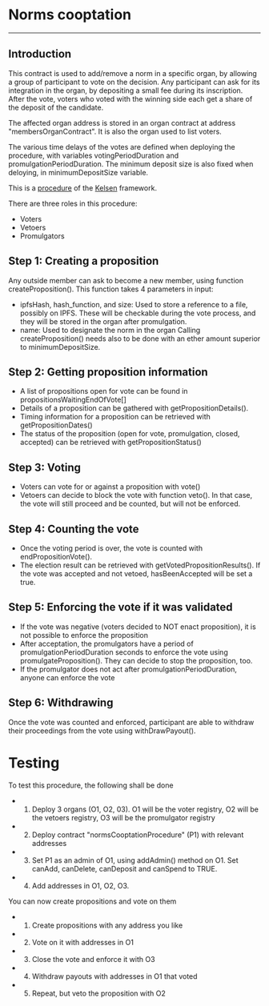 # Norms cooptation
---
## Introduction
This contract is used to add/remove a norm in a specific organ, by allowing a group of participant to vote on the decision. Any participant can ask for its integration in the organ, by depositing a small fee during its inscription. After the vote, voters who voted with the winning side each get a share of the deposit of the candidate.

The affected organ address is stored in an organ contract at address "membersOrganContract". It is also the organ used to list voters.

The various time delays of the votes are defined when deploying the procedure, with variables votingPeriodDuration and promulgationPeriodDuration. The minimum deposit size is also fixed when deloying, in minimumDepositSize variable.

This is a [procedure](02_00_standardProcedure.md) of the [Kelsen](00_Kelsen.md) framework.

There are three roles in this procedure:
* Voters
* Vetoers
* Promulgators

## Step 1: Creating a proposition
Any outside member can ask to become a new member, using function createProposition(). This function takes 4 parameters in input:
* ipfsHash, hash_function, and size: Used to store a reference to a file, possibly on IPFS. These will be checkable during the vote process, and they will be stored in the organ after promulgation. 
* name: Used to designate the norm in the organ
Calling createProposition() needs also to be done with an ether amount superior to minimumDepositSize.

## Step 2: Getting proposition information

* A list of propositions open for vote can be found in propositionsWaitingEndOfVote[]
* Details of a proposition can be gathered with getPropositionDetails(). 
* Timing information for a proposition can be retrieved with getPropositionDates()
* The status of the proposition (open for vote, promulgation, closed, accepted) can be retrieved with getPropositionStatus()

## Step 3: Voting
* Voters can vote for or against a proposition with vote()
* Vetoers can decide to block the vote with function veto(). In that case, the vote will still proceed and be counted, but will not be enforced.

## Step 4: Counting the vote
* Once the voting period is over, the vote is counted with endPropositionVote().
* The election result can be retrieved with getVotedPropositionResults(). If the vote was accepted and not vetoed, hasBeenAccepted will be set a true.


## Step 5: Enforcing the vote if it was validated
* If the vote was negative (voters decided to NOT enact proposition), it is not possible to enforce the proposition
* After acceptation, the promulgators have a period of promulgationPeriodDuration seconds to enforce the vote using promulgateProposition(). They can decide to stop the proposition, too.
* If the promulgator does not act after promulgationPeriodDuration, anyone can enforce the vote

## Step 6: Withdrawing
Once the vote was counted and enforced, participant are able to withdraw their proceedings from the vote using withDrawPayout().

# Testing
To test this procedure, the following shall be done
* 1. Deploy 3 organs (O1, O2, 03). O1 will be the voter registry, O2 will be the vetoers registry, O3 will be the promulgator registry
* 2. Deploy contract "normsCooptationProcedure" (P1) with relevant addresses
* 3. Set P1 as an admin of O1, using addAdmin() method on O1. Set canAdd, canDelete, canDeposit and canSpend to TRUE.
* 4. Add addresses in O1, O2, O3. 

You can now create propositions and vote on them

* 1. Create propositions with any address you like
* 2. Vote on it with addresses in O1
* 3. Close the vote and enforce it with O3
* 4. Withdraw payouts with addresses in O1 that voted
* 5. Repeat, but veto the proposition with O2






